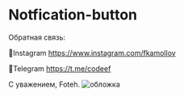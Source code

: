 # Notfication-button

Обратная связь:

📌Instagram https://www.instagram.com/fkamollov

📌Telegram https://t.me/codeef

С уважением, Foteh.
![обложка](https://user-images.githubusercontent.com/55693215/104673208-4f73de00-56f2-11eb-9407-eb768c9dbaff.png)
